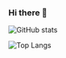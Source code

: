 ### Hi there 👋

<!--
**delexii/delexii** is a ✨ _special_ ✨ repository because its `README.md` (this file) appears on your GitHub profile.

Here are some ideas to get you started:

- 🔭 I’m currently on my 
- 🌱 I’m currently learning all things Java
- 👯 I’m looking to collaborate on ...
- 🤔 I’m looking for help with ...
- 💬 Ask me about ...
- 📫 How to reach me: ...
- 😄 Pronouns: ...
- ⚡ Fun fact: ...
-->
![GitHub stats](https://github-readme-stats.vercel.app/api?username=delexii&show_icons=true&theme=buefy)

![Top Langs](https://github-readme-stats.vercel.app/api/top-langs/?username=delexii&theme=buefy)

